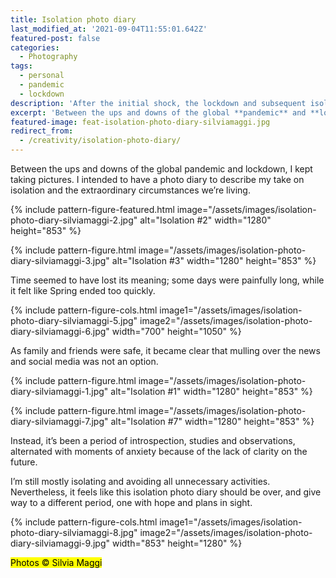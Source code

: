 ```yaml
---
title: Isolation photo diary
last_modified_at: '2021-09-04T11:55:01.642Z'
featured-post: false
categories:
  - Photography
tags:
  - personal
  - pandemic
  - lockdown
description: 'After the initial shock, the lockdown and subsequent isolation prompted me to point the lens to my emotions and immediate surroundings.'
excerpt: 'Between the ups and downs of the global **pandemic** and **lockdown**, I kept taking pictures. I intended to have a **photo diary** to describe my take on **isolation** and the extraordinary circumstances we’re living.'
featured-image: feat-isolation-photo-diary-silviamaggi.jpg
redirect_from:
  - /creativity/isolation-photo-diary/
---
```


<p class="lead">Between the ups and downs of the global pandemic and lockdown, I kept taking pictures. I intended to have a photo diary to describe my take on isolation and the extraordinary circumstances we’re living.</p>

{% include pattern-figure-featured.html image="/assets/images/isolation-photo-diary-silviamaggi-2.jpg" alt="Isolation #2" width="1280" height="853" %}

{% include pattern-figure.html image="/assets/images/isolation-photo-diary-silviamaggi-3.jpg" alt="Isolation #3" width="1280" height="853" %}

Time seemed to have lost its meaning; some days were painfully long, while it felt like Spring ended too quickly.

{% include pattern-figure-cols.html image1="/assets/images/isolation-photo-diary-silviamaggi-5.jpg" image2="/assets/images/isolation-photo-diary-silviamaggi-6.jpg" width="700" height="1050" %}

As family and friends were safe, it became clear that mulling over the news and social media was not an option.

{% include pattern-figure.html image="/assets/images/isolation-photo-diary-silviamaggi-1.jpg" alt="Isolation #1" width="1280" height="853" %}

{% include pattern-figure.html image="/assets/images/isolation-photo-diary-silviamaggi-7.jpg" alt="Isolation #7" width="1280" height="853" %}

Instead, it’s been a period of introspection, studies and observations, alternated with moments of anxiety because of the lack of clarity on the future.

I’m still mostly isolating and avoiding all unnecessary activities. Nevertheless, it feels like this isolation photo diary should be over, and give way to a different period, one with hope and plans in sight.

{% include pattern-figure-cols.html image1="/assets/images/isolation-photo-diary-silviamaggi-8.jpg" image2="/assets/images/isolation-photo-diary-silviamaggi-9.jpg" width="853" height="1280" %}

<p class="detached"><mark class="smd-highlight small">Photos &copy; Silvia Maggi</mark></p>
